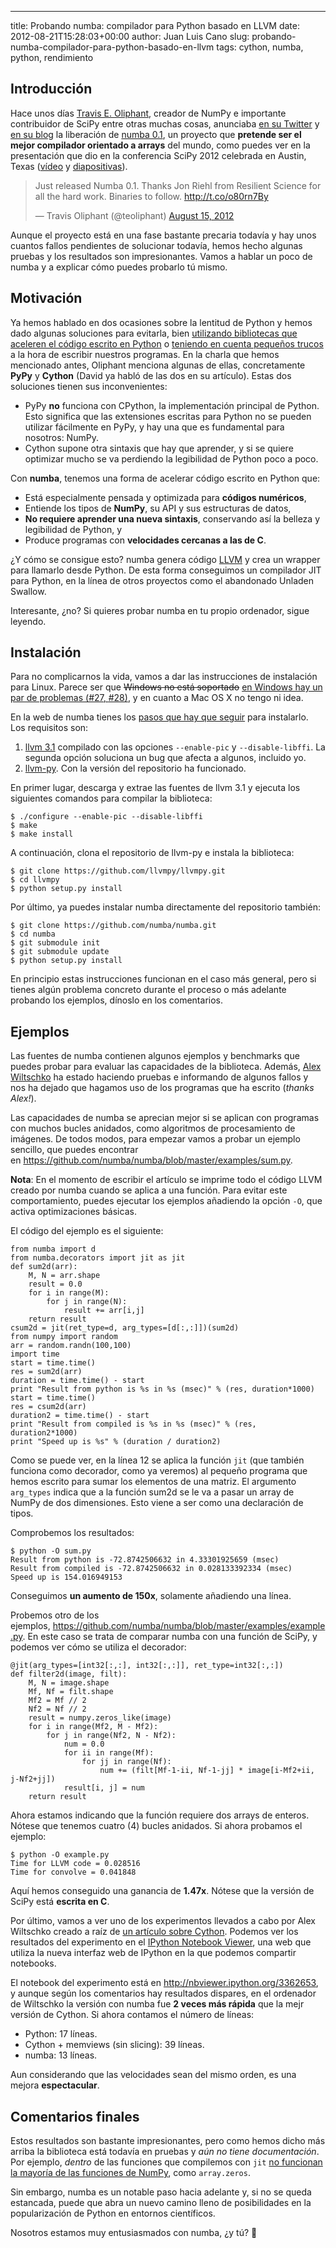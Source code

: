 ---
title: Probando numba: compilador para Python basado en LLVM
date: 2012-08-21T15:28:03+00:00
author: Juan Luis Cano
slug: probando-numba-compilador-para-python-basado-en-llvm
tags: cython, numba, python, rendimiento

## Introducción

Hace unos días [Travis E. Oliphant](http://continuum.io/our-team.html#travis), creador de NumPy e importante contribuidor de SciPy entre otras muchas cosas, anunciaba [en su Twitter](https://twitter.com/teoliphant/status/235789560678858752) y [en su blog](http://technicaldiscovery.blogspot.com.es/2012/08/numba-and-llvmpy.html) la liberación de [numba 0.1](http://numba.pydata.org/), un proyecto que **pretende ser el mejor compilador orientado a arrays** del mundo, como puedes ver en la presentación que dio en la conferencia SciPy 2012 celebrada en Austin, Texas ([vídeo](http://youtu.be/WYi1cymszqY) y [diapositivas](http://www.slideshare.net/teoliphant/numba)).

<blockquote class="twitter-tweet" width="550">
  <p>
    Just released Numba 0.1. Thanks Jon Riehl from Resilient Science for all the hard work. Binaries to follow. <a href="http://t.co/o80rn7By">http://t.co/o80rn7By</a>
  </p>
  
  <p>
    &mdash; Travis Oliphant (@teoliphant) <a href="https://twitter.com/teoliphant/statuses/235789560678858752">August 15, 2012</a>
  </p>
</blockquote>



Aunque el proyecto está en una fase bastante precaria todavía y hay unos cuantos fallos pendientes de solucionar todavía, hemos hecho algunas pruebas y los resultados son impresionantes. Vamos a hablar un poco de numba y a explicar cómo puedes probarlo tú mismo.

<!--more-->

## Motivación

Ya hemos hablado en dos ocasiones sobre la lentitud de Python y hemos dado algunas soluciones para evitarla, bien [utilizando bibliotecas que aceleren el código escrito en Python](http://pybonacci.org/2012/05/01/python-es-lento/ "Python es lento") o [teniendo en cuenta pequeños trucos](http://pybonacci.org/2012/06/24/revisitando-python-es-lento-pequenos-trucos/ "Revisitando ‘python es lento’: pequeños trucos") a la hora de escribir nuestros programas. En la charla que hemos mencionado antes, Oliphant menciona algunas de ellas, concretamente **PyPy** y **Cython** (David ya habló de las dos en su artículo). Estas dos soluciones tienen sus inconvenientes:

  * PyPy **no** funciona con CPython, la implementación principal de Python. Esto significa que las extensiones escritas para Python no se pueden utilizar fácilmente en PyPy, y hay una que es fundamental para nosotros: NumPy.
  * Cython supone otra sintaxis que hay que aprender, y si se quiere optimizar mucho se va perdiendo la legibilidad de Python poco a poco.

Con **numba**, tenemos una forma de acelerar código escrito en Python que:

  * Está especialmente pensada y optimizada para **códigos numéricos**,
  * Entiende los tipos de **NumPy**, su API y sus estructuras de datos,
  * **No requiere aprender una nueva sintaxis**, conservando así la belleza y legibilidad de Python, y
  * Produce programas con **velocidades cercanas a las de C**.



¿Y cómo se consigue esto? numba genera código [LLVM](http://es.wikipedia.org/wiki/LLVM) y crea un wrapper para llamarlo desde Python. De esta forma conseguimos un compilador JIT para Python, en la línea de otros proyectos como el abandonado Unladen Swallow.

Interesante, ¿no? Si quieres probar numba en tu propio ordenador, sigue leyendo.

## Instalación

Para no complicarnos la vida, vamos a dar las instrucciones de instalación para Linux. Parece ser que <del datetime="2012-08-21T19:29:56+00:00">Windows no está soportado</del> <ins datetime="2012-08-21T19:31:50+00:00">en Windows hay un par de problemas (<a href="https://github.com/numba/numba/issues/27">#27</a>, <a href="https://github.com/numba/numba/issues/28">#28</a>)</ins>, y en cuanto a Mac OS X no tengo ni idea.

En la web de numba tienes los [pasos que hay que seguir](http://numba.pydata.org/#quickstart) para instalarlo. Los requisitos son:

  1. [llvm 3.1](http://www.llvm.org/) compilado con las opciones `--enable-pic` y `--disable-libffi`. La segunda opción soluciona un bug que afecta a algunos, incluido yo.
  2. [llvm-py](https://github.com/llvmpy/llvmpy). Con la versión del repositorio ha funcionado.

En primer lugar, descarga y extrae las fuentes de llvm 3.1 y ejecuta los siguientes comandos para compilar la biblioteca:

<pre><code class="language-bash">$ ./configure --enable-pic --disable-libffi
$ make
$ make install</code></pre>

A continuación, clona el repositorio de llvm-py e instala la biblioteca:

<pre><code class="language-bash">$ git clone https://github.com/llvmpy/llvmpy.git
$ cd llvmpy
$ python setup.py install</code></pre>

Por último, ya puedes instalar numba directamente del repositorio también:

<pre><code class="language-bash">$ git clone https://github.com/numba/numba.git
$ cd numba
$ git submodule init
$ git submodule update
$ python setup.py install</code></pre>

En principio estas instrucciones funcionan en el caso más general, pero si tienes algún problema concreto durante el proceso o más adelante probando los ejemplos, dínoslo en los comentarios.

## Ejemplos

Las fuentes de numba contienen algunos ejemplos y benchmarks que puedes probar para evaluar las capacidades de la biblioteca. Además, [Alex Wiltschko](http://twitter.com/awiltsch) ha estado haciendo pruebas e informando de algunos fallos y nos ha dejado que hagamos uso de los programas que ha escrito (_thanks Alex!_).

Las capacidades de numba se aprecian mejor si se aplican con programas con muchos bucles anidados, como algoritmos de procesamiento de imágenes. De todos modos, para empezar vamos a probar un ejemplo sencillo, que puedes encontrar en <https://github.com/numba/numba/blob/master/examples/sum.py>.

**Nota**: En el momento de escribir el artículo se imprime todo el código LLVM creado por numba cuando se aplica a una función. Para evitar este comportamiento, puedes ejecutar los ejemplos añadiendo la opción `-O`, que activa optimizaciones básicas.

El código del ejemplo es el siguiente:

<pre><code class="language-python">from numba import d
from numba.decorators import jit as jit
def sum2d(arr):
    M, N = arr.shape
    result = 0.0
    for i in range(M):
        for j in range(N):
            result += arr[i,j]
    return result
csum2d = jit(ret_type=d, arg_types=[d[:,:]])(sum2d)
from numpy import random
arr = random.randn(100,100)
import time
start = time.time()
res = sum2d(arr)
duration = time.time() - start
print "Result from python is %s in %s (msec)" % (res, duration*1000)
start = time.time()
res = csum2d(arr)
duration2 = time.time() - start
print "Result from compiled is %s in %s (msec)" % (res, duration2*1000)
print "Speed up is %s" % (duration / duration2)</code></pre>

Como se puede ver, en la línea 12 se aplica la función `jit` (que también funciona como decorador, como ya veremos) al pequeño programa que hemos escrito para sumar los elementos de una matriz. El argumento `arg_types` indica que a la función sum2d se le va a pasar un array de NumPy de dos dimensiones. Esto viene a ser como una declaración de tipos.

Comprobemos los resultados:

<pre><code class="language-bash">$ python -O sum.py
Result from python is -72.8742506632 in 4.33301925659 (msec)
Result from compiled is -72.8742506632 in 0.028133392334 (msec)
Speed up is 154.016949153</code></pre>

Conseguimos **un aumento de 150x**, solamente añadiendo una línea.

Probemos otro de los ejemplos, <https://github.com/numba/numba/blob/master/examples/example.py>. En este caso se trata de comparar numba con una función de SciPy, y podemos ver cómo se utiliza el decorador:

<pre><code class="language-python">@jit(arg_types=[int32[:,:], int32[:,:]], ret_type=int32[:,:])
def filter2d(image, filt):
    M, N = image.shape
    Mf, Nf = filt.shape
    Mf2 = Mf // 2
    Nf2 = Nf // 2
    result = numpy.zeros_like(image)
    for i in range(Mf2, M - Mf2):
        for j in range(Nf2, N - Nf2):
            num = 0.0
            for ii in range(Mf):
                for jj in range(Nf):
                    num += (filt[Mf-1-ii, Nf-1-jj] * image[i-Mf2+ii, j-Nf2+jj])
            result[i, j] = num
    return result</code></pre>

Ahora estamos indicando que la función requiere dos arrays de enteros. Nótese que tenemos cuatro (4) bucles anidados. Si ahora probamos el ejemplo:

<pre><code class="language-bash">$ python -O example.py
Time for LLVM code = 0.028516
Time for convolve = 0.041848</code></pre>

Aquí hemos conseguido una ganancia de **1.47x**. Nótese que la versión de SciPy está **escrita en C**.

Por último, vamos a ver uno de los experimentos llevados a cabo por Alex Wiltschko creado a raíz de [un artículo sobre Cython](http://jakevdp.github.com/blog/2012/08/08/memoryview-benchmarks). Podemos ver los resultados del experimento en el [IPython Notebook Viewer](http://nbviewer.ipython.org/), una web que utiliza la nueva interfaz web de IPython en la que podemos compartir notebooks.

El notebook del experimento está en <http://nbviewer.ipython.org/3362653>, y aunque según los comentarios hay resultados dispares, en el ordenador de Wiltschko la versión con numba fue **2 veces más rápida** que la mejr versión de Cython. Si ahora contamos el número de líneas:

  * Python: 17 líneas.
  * Cython + memviews (sin slicing): 39 líneas.
  * numba: 13 líneas.

Aun considerando que las velocidades sean del mismo orden, es una mejora **espectacular**.

## Comentarios finales

Estos resultados son bastante impresionantes, pero como hemos dicho más arriba la biblioteca está todavía en pruebas y _aún no tiene documentación_. Por ejemplo, _dentro_ de las funciones que compilemos con `jit` [no funcionan la mayoría de las funciones de NumPy](https://github.com/numba/numba/issues/22#issuecomment-7832739), como `array.zeros`.

Sin embargo, numba es un notable paso hacia adelante y, si no se queda estancada, puede que abra un nuevo camino lleno de posibilidades en la popularización de Python en entornos científicos.

Nosotros estamos muy entusiasmados con numba, ¿y tú? 🙂